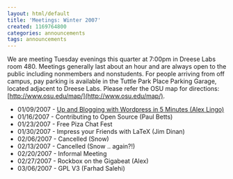 ```yaml
---
layout: html/default
title: 'Meetings: Winter 2007'
created: 1169764800
categories: announcements
tags: announcements
---
```

We are meeting Tuesday evenings this quarter at 7:00pm in Dreese Labs room 480\. Meetings generally last about an hour and are always open to the public including nonmembers and nonstudents. For people arriving from off campus, pay parking is available in the Tuttle Park Place Parking Garage, located adjacent to Dreese Labs. Please refer the OSU map for directions: [http://www.osu.edu/map/](http://www.osu.edu/map/).

*   01/09/2007 - [Up and Blogging with Wordpress in 5 Minutes (Alex Lingo)](/wi07/wordpress)
*   01/16/2007 - Contributing to Open Source (Paul Betts)
*   01/23/2007 - Free Piza Chat Fest
*   01/30/2007 - Impress your Friends with LaTeX (Jim Dinan)
*   02/06/2007 - Cancelled (Snow)
*   02/13/2007 - Cancelled (Snow .. again?!)
*   02/20/2007 - Informal Meeting
*   02/27/2007 - Rockbox on the Gigabeat (Alex)
*   03/06/2007 - GPL V3 (Farhad Salehi)
